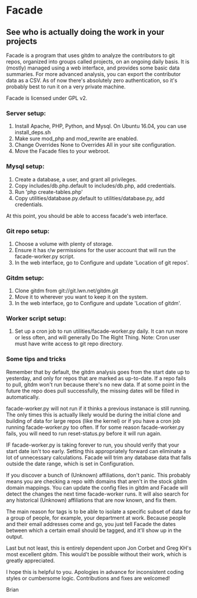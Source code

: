# Facade
## See who is actually doing the work in your projects

Facade is a program that uses gitdm to analyze the contributors to git repos, organized into groups called projects, on an ongoing daily basis.  It is (mostly) managed using a web interface, and provides some basic data summaries.  For more advanced analysis, you can export the contributor data as a CSV.  As of now there's absolutely zero authentication, so it's probably best to run it on a very private machine.

Facade is licensed under GPL v2.

### Server setup:

1) Install Apache, PHP, Python, and Mysql. On Ubuntu 16.04, you can use install_deps.sh
2) Make sure mod_php and mod_rewrite are enabled.
3) Change Overrides None to Overrides All in your site configuration.
3) Move the Facade files to your webroot.

### Mysql setup:

1) Create a database, a user, and grant all privileges.
2) Copy includes/db.php.default to includes/db.php, add credentials.
3) Run 'php create-tables.php'
4) Copy utilities/database.py.default to utilities/database.py, add credentials.

At this point, you should be able to access facade's web interface.

### Git repo setup:

1) Choose a volume with plenty of storage.
2) Ensure it has r/w permissions for the user account that will run the facade-worker.py script.
3) In the web interface, go to Configure and update 'Location of git repos'.

### Gitdm setup:

1) Clone gitdm from git://git.lwn.net/gitdm.git
2) Move it to wherever you want to keep it on the system.
3) In the web interface, go to Configure and update 'Location of gitdm'.

### Worker script setup:

1) Set up a cron job to run utilities/facade-worker.py daily.  It can run more or less often, and will generally Do The Right Thing.
	Note: Cron user must have write access to git repo directory.

### Some tips and tricks

Remember that by default, the gitdm analysis goes from the start date up to yesterday, and only for repos that are marked as up-to-date.  If a repo fails to pull, gitdm won't run because there's no new data.  If at some point in the future the repo does pull successfully, the missing dates will be filled in automatically.

facade-worker.py will not run if it thinks a previous instanace is still running.  The only times this is actually likely would be during the initial clone and building of data for large repos (like the kernel) or if you have a cron job running facade-worker.py too often.  If for some reason facade-worker.py fails, you will need to run reset-status.py before it will run again.

IF facade-worker.py is taking forever to run, you should verify that your start date isn't too early.  Setting this appropriately forward can eliminate a lot of unnecessary calculations.  Facade will trim any database data that falls outside the date range, which is set in Configuration.

If you discover a bunch of (Unknown) affiliations, don't panic. This probably means you are checking a repo with domains that aren't in the stock gitdm domain mappings.  You can update the config files in gitdm and Facade will detect the changes the next time facade-worker runs.  It will also search for any historical (Unknown) affiliations that are now known, and fix them.

The main reason for tags is to be able to isolate a specific subset of data for a group of people, for example, your department at work.  Because people and their email addresses come and go, you just tell Facade the dates between which a certain email should be tagged, and it'll show up in the output.

Last but not least, this is entirely dependent upon Jon Corbet and Greg KH's most excellent gitdm.  This would't be possible without their work, which is greatly appreciated.

I hope this is helpful to you.  Apologies in advance for inconsistent coding styles or cumbersome logic.  Contributions and fixes are welcomed!

Brian
